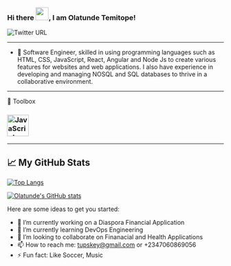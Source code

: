 ### Hi there <img src="https://raw.githubusercontent.com/MartinHeinz/MartinHeinz/master/wave.gif" width="30px">, I am Olatunde Temitope!

![Twitter URL](https://img.shields.io/twitter/url?style=social&url=twitter%2Ffollow%2Ftupskey)

---

- 🔭 Software Engineer, skilled in using programming languages such as HTML, CSS, JavaScript, React, Angular and Node Js to create various features for websites and web applications. I also have experience in developing and managing NOSQL and SQL databases to thrive in a collaborative environment.
---
🧰 Toolbox

### <img src="https://cdn.worldvectorlogo.com/logos/javascript.svg" alt="JavaScript Logo" width="50" height="50"/> 

---

## &#x1f4c8; My GitHub Stats

[![Top Langs](https://github-readme-stats.vercel.app/api/top-langs/?username=tupskey&hide=java,html,css&theme=onedark)](https://github.com/tupskey/github-readme-stats)

[![Olatunde's GitHub stats](https://github-readme-stats.vercel.app/api?username=tupskey&theme=onedark)](https://github.com/tupskey/github-readme-stats)

Here are some ideas to get you started:

- 🔭 I’m currently working on a Diaspora Financial Application 
- 🌱 I’m currently learning DevOps Engineering
- 👯 I’m looking to collaborate on Finanacial and Health Applications
- 📫 How to reach me: tupskey@gmail.com or +2347060869056
- ⚡ Fun fact: Like Soccer, Music

